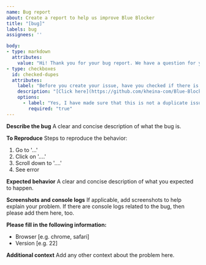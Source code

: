 ```yaml
---
name: Bug report
about: Create a report to help us improve Blue Blocker
title: "[bug]"
labels: bug
assignees: ''

body:
- type: markdown
  attributes:
    value: "Hi! Thank you for your bug report. We have a question for you to answer first."
- type: checkboxes
  id: checked-dupes
  attributes:
    label: "Before you create your issue, have you checked if there is already an open issue related to the bug you encountered?"
    description: "[Click here](https://github.com/kheina-com/Blue-Blocker/labels/bug) to check for open issues."
    options:
      - label: "Yes, I have made sure that this is not a duplicate issue"
        required: "true"
---
```


**Describe the bug**
A clear and concise description of what the bug is.

**To Reproduce**
Steps to reproduce the behavior:
1. Go to '...'
2. Click on '....'
3. Scroll down to '....'
4. See error

**Expected behavior**
A clear and concise description of what you expected to happen.

**Screenshots and console logs**
If applicable, add screenshots to help explain your problem. If there are console logs related to the bug, then please add them here, too.

**Please fill in the following information:**
 - Browser [e.g. chrome, safari]
 - Version [e.g. 22]

**Additional context**
Add any other context about the problem here.
